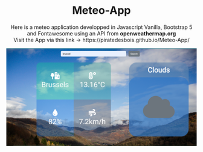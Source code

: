 
<h1 align="center">
  Meteo-App
  </h1>
<p align="center">
  Here is a meteo application developped in Javascript Vanilla, Bootstrap 5 and Fontawesome using an API from <b>openweathermap.org</b></br>
  Visit the App via this link -> https://piratedesbois.github.io/Meteo-App/
  </p>
<p align="center">
  <img src="https://github.com/PirateDesBois/Meteo-App/blob/main/public/img/capture.PNG?raw=true" width="850" title="Meteo App Screenshot">
  
</p>

